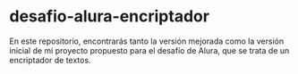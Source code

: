 # desafio-alura-encriptador
En este repositorio, encontrarás tanto la versión mejorada como la versión inicial de mi proyecto propuesto para el desafío de Alura, que se trata de un encriptador de textos.
